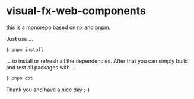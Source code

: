 # visual-fx-web-components

this is a monorepo based on [nx](https://nx.dev/) and [pnpm](https://pnpm.io/).

Just use ...

```sh
$ pnpm install
```

... to install or refresh all the dependencies. After that you can simply build and test all packages with ..

```sh
$ pnpm cbt
```

Thank you and have a nice day ;-)
